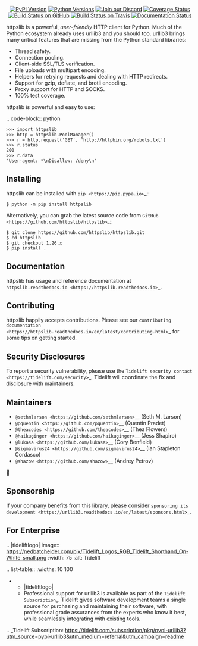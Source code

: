    <p align="center">
      <a href="https://pypi.org/project/urllib3"><img alt="PyPI Version" src="https://img.shields.io/pypi/v/urllib3.svg?maxAge=86400" /></a>
      <a href="https://pypi.org/project/urllib3"><img alt="Python Versions" src="https://img.shields.io/pypi/pyversions/urllib3.svg?maxAge=86400" /></a>
      <a href="https://discord.gg/CHEgCZN"><img alt="Join our Discord" src="https://img.shields.io/discord/756342717725933608?color=%237289da&label=discord" /></a>
      <a href="https://codecov.io/gh/urllib3/urllib3"><img alt="Coverage Status" src="https://img.shields.io/codecov/c/github/urllib3/urllib3.svg" /></a>
      <a href="https://github.com/urllib3/urllib3/actions?query=workflow%3ACI"><img alt="Build Status on GitHub" src="https://github.com/urllib3/urllib3/workflows/CI/badge.svg" /></a>
      <a href="https://travis-ci.org/urllib3/urllib3"><img alt="Build Status on Travis" src="https://travis-ci.org/urllib3/urllib3.svg?branch=master" /></a>
      <a href="https://urllib3.readthedocs.io"><img alt="Documentation Status" src="https://readthedocs.org/projects/urllib3/badge/?version=latest" /></a>
   </p>

httpslib is a powerful, *user-friendly* HTTP client for Python. Much of the
Python ecosystem already uses urllib3 and you should too.
urllib3 brings many critical features that are missing from the Python
standard libraries:

- Thread safety.
- Connection pooling.
- Client-side SSL/TLS verification.
- File uploads with multipart encoding.
- Helpers for retrying requests and dealing with HTTP redirects.
- Support for gzip, deflate, and brotli encoding.
- Proxy support for HTTP and SOCKS.
- 100% test coverage.

httpslib is powerful and easy to use:

.. code-block:: python

    >>> import httpslib
    >>> http = httpslib.PoolManager()
    >>> r = http.request('GET', 'http://httpbin.org/robots.txt')
    >>> r.status
    200
    >>> r.data
    'User-agent: *\nDisallow: /deny\n'


Installing
----------

httpslib can be installed with `pip <https://pip.pypa.io>`_::

    $ python -m pip install httpslib

Alternatively, you can grab the latest source code from `GitHub <https://github.com/httpslib/httpslib>`_::

    $ git clone https://github.com/httpslib/httpslib.git
    $ cd httpslib
    $ git checkout 1.26.x
    $ pip install .


Documentation
-------------

httpslib has usage and reference documentation at `httpslib.readthedocs.io <https://httpslib.readthedocs.io>`_.


Contributing
------------

httpslib happily accepts contributions. Please see our
`contributing documentation <https://httpslib.readthedocs.io/en/latest/contributing.html>`_
for some tips on getting started.


Security Disclosures
--------------------

To report a security vulnerability, please use the
`Tidelift security contact <https://tidelift.com/security>`_.
Tidelift will coordinate the fix and disclosure with maintainers.


Maintainers
-----------

- `@sethmlarson <https://github.com/sethmlarson>`__ (Seth M. Larson)
- `@pquentin <https://github.com/pquentin>`__ (Quentin Pradet)
- `@theacodes <https://github.com/theacodes>`__ (Thea Flowers)
- `@haikuginger <https://github.com/haikuginger>`__ (Jess Shapiro)
- `@lukasa <https://github.com/lukasa>`__ (Cory Benfield)
- `@sigmavirus24 <https://github.com/sigmavirus24>`__ (Ian Stapleton Cordasco)
- `@shazow <https://github.com/shazow>`__ (Andrey Petrov)

👋


Sponsorship
-----------

If your company benefits from this library, please consider `sponsoring its
development <https://urllib3.readthedocs.io/en/latest/sponsors.html>`_.


For Enterprise
--------------

.. |tideliftlogo| image:: https://nedbatchelder.com/pix/Tidelift_Logos_RGB_Tidelift_Shorthand_On-White_small.png
   :width: 75
   :alt: Tidelift

.. list-table::
   :widths: 10 100

   * - |tideliftlogo|
     - Professional support for urllib3 is available as part of the `Tidelift
       Subscription`_.  Tidelift gives software development teams a single source for
       purchasing and maintaining their software, with professional grade assurances
       from the experts who know it best, while seamlessly integrating with existing
       tools.

.. _Tidelift Subscription: https://tidelift.com/subscription/pkg/pypi-urllib3?utm_source=pypi-urllib3&utm_medium=referral&utm_campaign=readme
